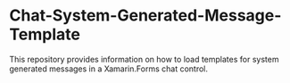 # Chat-System-Generated-Message-Template
This repository provides information on how to load templates for system generated messages in a Xamarin.Forms chat control.
